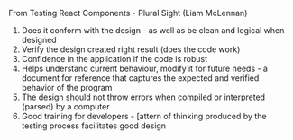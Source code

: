 From Testing React Components - Plural Sight (Liam McLennan)

1. Does it conform with the design - as well as be clean and logical when designed
2. Verify the design created right result (does the code work)
3. Confidence in the application if the code is robust
4. Helps understand current behaviour, modify it for future needs - a document for reference that captures the expected and verified behavior of the program
5. The design should not throw errors when compiled or interpreted (parsed) by a computer
6. Good training for developers - [attern of thinking produced by the testing process facilitates good design
